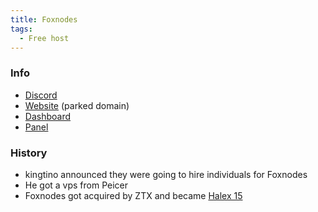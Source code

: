 ```yaml
---
title: Foxnodes
tags:
  - Free host
---
```


### Info
* [Discord](https://discord.gg/4pP8mBAnFs)
* [Website](http://foxnodes.net) (parked domain)
* [Dashboard](http://my.foxnodes.net)
* [Panel](http://panel.foxnodes.net)

### History
* kingtino announced they were going to hire individuals for Foxnodes
* He got a vps from Peicer
* Foxnodes got acquired by ZTX and became [Halex 15](../Hosts/halex.gg.md#halex-15)